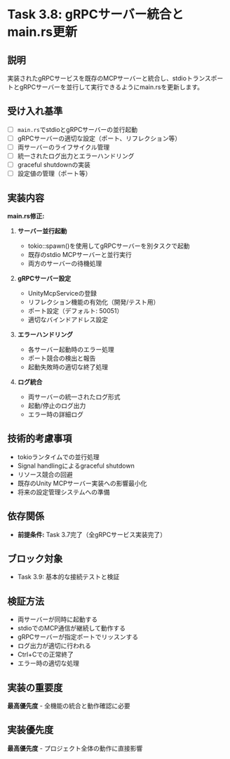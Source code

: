 # Task 3.8: gRPCサーバー統合とmain.rs更新

## 説明

実装されたgRPCサービスを既存のMCPサーバーと統合し、stdioトランスポートとgRPCサーバーを並行して実行できるようにmain.rsを更新します。

## 受け入れ基準

- [ ] `main.rs`でstdioとgRPCサーバーの並行起動
- [ ] gRPCサーバーの適切な設定（ポート、リフレクション等）
- [ ] 両サーバーのライフサイクル管理
- [ ] 統一されたログ出力とエラーハンドリング
- [ ] graceful shutdownの実装
- [ ] 設定値の管理（ポート等）

## 実装内容

**main.rs修正:**
1. **サーバー並行起動**
   - tokio::spawn()を使用してgRPCサーバーを別タスクで起動
   - 既存のstdio MCPサーバーと並行実行
   - 両方のサーバーの待機処理

2. **gRPCサーバー設定**
   - UnityMcpServiceの登録
   - リフレクション機能の有効化（開発/テスト用）
   - ポート設定（デフォルト: 50051）
   - 適切なバインドアドレス設定

3. **エラーハンドリング**
   - 各サーバー起動時のエラー処理
   - ポート競合の検出と報告
   - 起動失敗時の適切な終了処理

4. **ログ統合**
   - 両サーバーの統一されたログ形式
   - 起動/停止のログ出力
   - エラー時の詳細ログ

## 技術的考慮事項

- tokioランタイムでの並行処理
- Signal handlingによるgraceful shutdown
- リソース競合の回避
- 既存のUnity MCPサーバー実装への影響最小化
- 将来の設定管理システムへの準備

## 依存関係

- **前提条件:** Task 3.7完了（全gRPCサービス実装完了）

## ブロック対象

- Task 3.9: 基本的な接続テストと検証

## 検証方法

- 両サーバーが同時に起動する
- stdioでのMCP通信が継続して動作する  
- gRPCサーバーが指定ポートでリッスンする
- ログ出力が適切に行われる
- Ctrl+Cでの正常終了
- エラー時の適切な処理

## 実装の重要度

**最高優先度** - 全機能の統合と動作確認に必要

## 実装優先度

**最高優先度** - プロジェクト全体の動作に直接影響